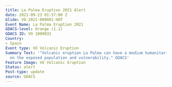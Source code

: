 ```yaml
---
title: La Palma Eruption 2021 Alert
date: 2021-09-23 01:57:00 Z
Glide: VO-2021-000001-HOT
Event Name: La Palma Eruption 2021
GDACS-level: Orange (1.1)
GDACS ID: VO 1000031
Country:
- Spain
Event type: VO Volcanic Eruption
Summary Text: '"Volcanic eruption La Palma can have a medium humanitarian impact based
  on the exposed population and vulnerability." GDACS'
Feature Image: VO Volcanic Eruption
Status: alert
Post-type: update
source: GDACS
---
```



